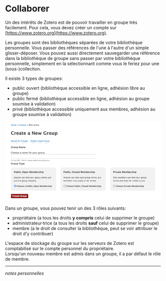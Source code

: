 # Collaborer

Un des intérêts de Zotero est de pouvoir travailler en groupe très facilement. Pour cela, vous devez créer un compte sur [https://www.zotero.org](https://www.zotero.org).

Les groupes sont des bibliothèques séparées de votre bibliothèque personnelle. Vous passer des références de l'une à l'autre d'un simple glisser-déposer. Vous pouvez aussi directement sauvegarder une référence dans la bibliothèque de groupe sans passer par votre bibliothèque personnelle, simplement en la sélectionnant comme vous le feriez pour une (sous-)collection.

Il existe 3 types de groupes:

* public ouvert (bibliothèque accessible en ligne, adhésion libre au groupe)
* public fermé (bibliothèque accessible en ligne, adhésion au groupe soumise à validation)
* privé (bibliothèque accessible uniquement aux membres, adhésion au groupe soumise à validation)

![](img/collaborer-nouveau-groupe.png)

Dans un groupe, vous pouvez tenir un des 3 rôles suivants:

* propriétaire (a tous les droits **y compris** celui de supprimer le groupe)
* administrateur·trice (a tous les droits **sauf** celui de supprimer le groupe)
* membre (a le droit de consulter la bibliothèque, peut se voir attribuer le droit d'y contribuer)

L'espace de stockage du groupe sur les serveurs de Zotero est comptabilisé sur le compte personnel du propriétaire.   
Lorsqu'un nouveau membre est admis dans un groupe, il a par défaut le rôle de membre.

---

*notes personnelles*
